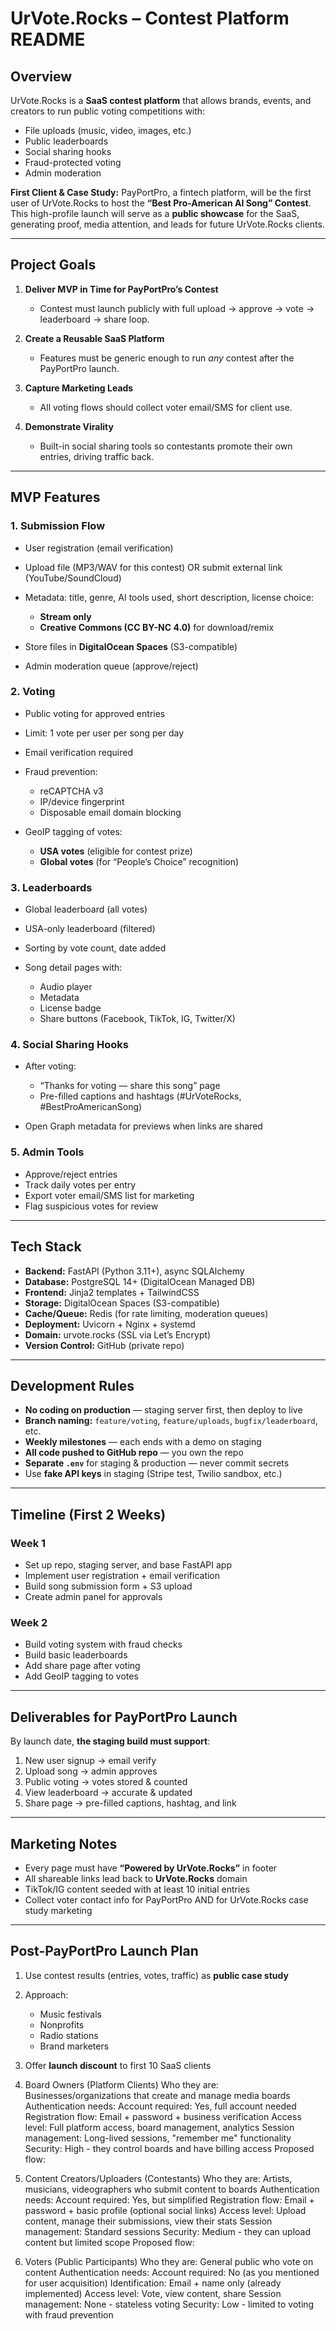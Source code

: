 # **UrVote.Rocks – Contest Platform README**

## **Overview**

UrVote.Rocks is a **SaaS contest platform** that allows brands, events, and creators to run public voting competitions with:

* File uploads (music, video, images, etc.)
* Public leaderboards
* Social sharing hooks
* Fraud-protected voting
* Admin moderation

**First Client & Case Study:**
PayPortPro, a fintech platform, will be the first user of UrVote.Rocks to host the **“Best Pro-American AI Song” Contest**. This high-profile launch will serve as a **public showcase** for the SaaS, generating proof, media attention, and leads for future UrVote.Rocks clients.

---

## **Project Goals**

1. **Deliver MVP in Time for PayPortPro’s Contest**

   * Contest must launch publicly with full upload → approve → vote → leaderboard → share loop.
2. **Create a Reusable SaaS Platform**

   * Features must be generic enough to run *any* contest after the PayPortPro launch.
3. **Capture Marketing Leads**

   * All voting flows should collect voter email/SMS for client use.
4. **Demonstrate Virality**

   * Built-in social sharing tools so contestants promote their own entries, driving traffic back.

---

## **MVP Features**

### **1. Submission Flow**

* User registration (email verification)
* Upload file (MP3/WAV for this contest) OR submit external link (YouTube/SoundCloud)
* Metadata: title, genre, AI tools used, short description, license choice:

  * **Stream only**
  * **Creative Commons (CC BY-NC 4.0)** for download/remix
* Store files in **DigitalOcean Spaces** (S3-compatible)
* Admin moderation queue (approve/reject)

### **2. Voting**

* Public voting for approved entries
* Limit: 1 vote per user per song per day
* Email verification required
* Fraud prevention:

  * reCAPTCHA v3
  * IP/device fingerprint
  * Disposable email domain blocking
* GeoIP tagging of votes:

  * **USA votes** (eligible for contest prize)
  * **Global votes** (for “People’s Choice” recognition)

### **3. Leaderboards**

* Global leaderboard (all votes)
* USA-only leaderboard (filtered)
* Sorting by vote count, date added
* Song detail pages with:

  * Audio player
  * Metadata
  * License badge
  * Share buttons (Facebook, TikTok, IG, Twitter/X)

### **4. Social Sharing Hooks**

* After voting:

  * “Thanks for voting — share this song” page
  * Pre-filled captions and hashtags (#UrVoteRocks, #BestProAmericanSong)
* Open Graph metadata for previews when links are shared

### **5. Admin Tools**

* Approve/reject entries
* Track daily votes per entry
* Export voter email/SMS list for marketing
* Flag suspicious votes for review

---

## **Tech Stack**

* **Backend:** FastAPI (Python 3.11+), async SQLAlchemy
* **Database:** PostgreSQL 14+ (DigitalOcean Managed DB)
* **Frontend:** Jinja2 templates + TailwindCSS
* **Storage:** DigitalOcean Spaces (S3-compatible)
* **Cache/Queue:** Redis (for rate limiting, moderation queues)
* **Deployment:** Uvicorn + Nginx + systemd
* **Domain:** urvote.rocks (SSL via Let’s Encrypt)
* **Version Control:** GitHub (private repo)

---

## **Development Rules**

* **No coding on production** — staging server first, then deploy to live
* **Branch naming:** `feature/voting`, `feature/uploads`, `bugfix/leaderboard`, etc.
* **Weekly milestones** — each ends with a demo on staging
* **All code pushed to GitHub repo** — you own the repo
* **Separate `.env`** for staging & production — never commit secrets
* Use **fake API keys** in staging (Stripe test, Twilio sandbox, etc.)

---

## **Timeline (First 2 Weeks)**

### **Week 1**

* Set up repo, staging server, and base FastAPI app
* Implement user registration + email verification
* Build song submission form + S3 upload
* Create admin panel for approvals

### **Week 2**

* Build voting system with fraud checks
* Build basic leaderboards
* Add share page after voting
* Add GeoIP tagging to votes

---

## **Deliverables for PayPortPro Launch**

By launch date, **the staging build must support**:

1. New user signup → email verify
2. Upload song → admin approves
3. Public voting → votes stored & counted
4. View leaderboard → accurate & updated
5. Share page → pre-filled captions, hashtag, and link

---

## **Marketing Notes**

* Every page must have **“Powered by UrVote.Rocks”** in footer
* All shareable links lead back to **UrVote.Rocks** domain
* TikTok/IG content seeded with at least 10 initial entries
* Collect voter contact info for PayPortPro AND for UrVote.Rocks case study marketing

---

## **Post-PayPortPro Launch Plan**

1. Use contest results (entries, votes, traffic) as **public case study**
2. Approach:

   * Music festivals
   * Nonprofits
   * Radio stations
   * Brand marketers
3. Offer **launch discount** to first 10 SaaS clients

1. Board Owners (Platform Clients)
Who they are: Businesses/organizations that create and manage media boards
Authentication needs:
Account required: Yes, full account needed
Registration flow: Email + password + business verification
Access level: Full platform access, board management, analytics
Session management: Long-lived sessions, "remember me" functionality
Security: High - they control boards and have billing access
Proposed flow:
2. Content Creators/Uploaders (Contestants)
Who they are: Artists, musicians, videographers who submit content to boards
Authentication needs:
Account required: Yes, but simplified
Registration flow: Email + password + basic profile (optional social links)
Access level: Upload content, manage their submissions, view their stats
Session management: Standard sessions
Security: Medium - they can upload content but limited scope
Proposed flow:
3. Voters (Public Participants)
Who they are: General public who vote on content
Authentication needs:
Account required: No (as you mentioned for user acquisition)
Identification: Email + name only (already implemented)
Access level: Vote, view content, share
Session management: None - stateless voting
Security: Low - limited to voting with fraud prevention
